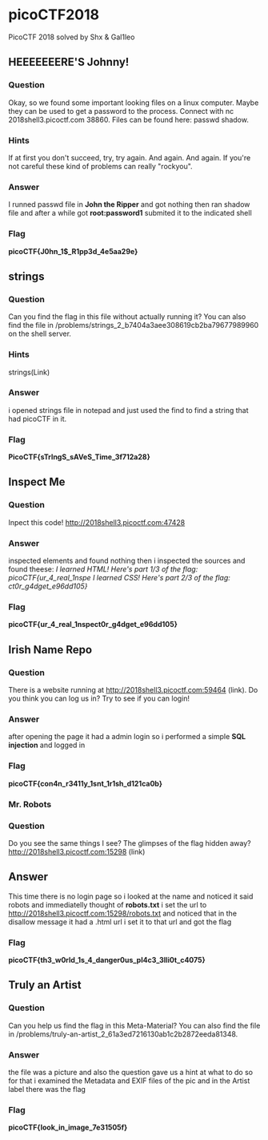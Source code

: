 # picoCTF2018
PicoCTF 2018 solved by Shx &amp; Gal1leo


## HEEEEEEERE'S Johnny!

### Question
Okay, so we found some important looking files on a linux computer. Maybe they can be used to get a password to the process. Connect with nc 2018shell3.picoctf.com 38860. Files can be found here: passwd shadow.
### Hints
If at first you don't succeed, try, try again. And again. And again.
If you're not careful these kind of problems can really "rockyou".
### Answer
I runned passwd file in **John the Ripper** and got nothing then ran shadow file and after a while got **root:password1**
submited it to the indicated shell

### Flag
**picoCTF{J0hn_1$_R1pp3d_4e5aa29e}**


## strings

### Question
Can you find the flag in this file without actually running it? You can also find the file in /problems/strings_2_b7404a3aee308619cb2ba79677989960 on the shell server.

### Hints
strings(Link)

### Answer
i opened strings file in notepad and just used the find to find a string that had picoCTF in it.

### Flag
**PicoCTF{sTrIngS_sAVeS_Time_3f712a28}**

## Inspect Me

### Question
Inpect this code! http://2018shell3.picoctf.com:47428

### Answer
inspected elements and found nothing then i inspected the sources and found theese:
*I learned HTML! Here's part 1/3 of the flag: picoCTF{ur_4_real_1nspe*
*I learned CSS! Here's part 2/3 of the flag: ct0r_g4dget_e96dd105}*

### Flag
**picoCTF{ur_4_real_1nspect0r_g4dget_e96dd105}**

## Irish Name Repo

### Question
There is a website running at http://2018shell3.picoctf.com:59464 (link). Do you think you can log us in? Try to see if you can login!

### Answer
after opening the page it had a admin login so i performed a simple **SQL injection** and logged in

### Flag
**picoCTF{con4n_r3411y_1snt_1r1sh_d121ca0b}**

### Mr. Robots

### Question
Do you see the same things I see? The glimpses of the flag hidden away? http://2018shell3.picoctf.com:15298 (link) 

## Answer
This time there is no login page so i looked at the name and noticed it said robots and immediatelly thought of **robots.txt**
i set the url to http://2018shell3.picoctf.com:15298/robots.txt
and noticed that in the disallow message it had a .html url
i set it to that url and got the flag

### Flag
**picoCTF{th3_w0rld_1s_4_danger0us_pl4c3_3lli0t_c4075}**

## Truly an Artist

### Question
Can you help us find the flag in this Meta-Material? You can also find the file in /problems/truly-an-artist_2_61a3ed7216130ab1c2b2872eeda81348. 

### Answer
the file was a picture and also the question gave us a hint at what to do so for that i examined the Metadata and EXIF files of the pic
and in the Artist label there was the flag

### Flag
**picoCTF{look_in_image_7e31505f}**
